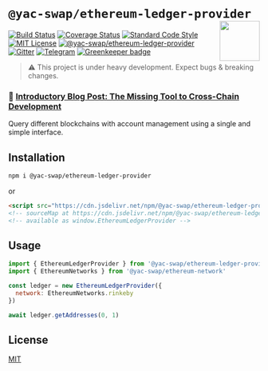 # `@yac-swap/ethereum-ledger-provider` <img align="right" src="https://raw.githubusercontent.com/liquality/chainabstractionlayer/master/liquality-logo.png" height="80px" />

[![Build Status](https://travis-ci.com/liquality/chainabstractionlayer.svg?branch=master)](https://travis-ci.com/liquality/chainabstractionlayer)
[![Coverage Status](https://coveralls.io/repos/github/liquality/chainabstractionlayer/badge.svg?branch=master)](https://coveralls.io/github/liquality/chainabstractionlayer?branch=master)
[![Standard Code Style](https://img.shields.io/badge/codestyle-standard-brightgreen.svg)](https://github.com/standard/standard)
[![MIT License](https://img.shields.io/badge/license-MIT-brightgreen.svg)](../../LICENSE.md)
[![@yac-swap/ethereum-ledger-provider](https://img.shields.io/npm/dt/@yac-swap/ethereum-ledger-provider.svg)](https://npmjs.com/package/@yac-swap/ethereum-ledger-provider)
[![Gitter](https://img.shields.io/gitter/room/liquality/Lobby.svg)](https://gitter.im/liquality/Lobby?source=orgpage)
[![Telegram](https://img.shields.io/badge/chat-on%20telegram-blue.svg)](https://t.me/Liquality) [![Greenkeeper badge](https://badges.greenkeeper.io/liquality/chainabstractionlayer.svg)](https://greenkeeper.io/)

> :warning: This project is under heavy development. Expect bugs & breaking changes.

### :pencil: [Introductory Blog Post: The Missing Tool to Cross-Chain Development](https://medium.com/liquality/the-missing-tool-to-cross-chain-development-2ebfe898efa1)

Query different blockchains with account management using a single and simple interface.

## Installation

```bash
npm i @yac-swap/ethereum-ledger-provider
```

or

```html
<script src="https://cdn.jsdelivr.net/npm/@yac-swap/ethereum-ledger-provider@0.2.3/dist/ethereum-ledger-provider.min.js"></script>
<!-- sourceMap at https://cdn.jsdelivr.net/npm/@yac-swap/ethereum-ledger-provider@0.2.3/dist/ethereum-ledger-provider.min.js.map -->
<!-- available as window.EthereumLedgerProvider -->
```

## Usage

```js
import { EthereumLedgerProvider } from '@yac-swap/ethereum-ledger-provider'
import { EthereumNetworks } from '@yac-swap/ethereum-network'

const ledger = new EthereumLedgerProvider({
  network: EthereumNetworks.rinkeby
})

await ledger.getAddresses(0, 1)
```

## License

[MIT](../../LICENSE.md)
